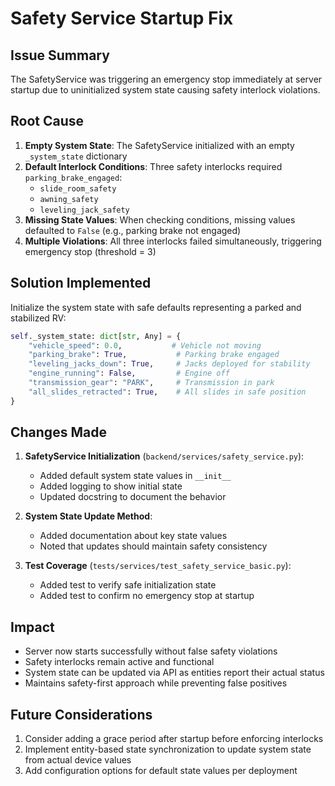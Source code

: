 # Safety Service Startup Fix

## Issue Summary

The SafetyService was triggering an emergency stop immediately at server startup due to uninitialized system state causing safety interlock violations.

## Root Cause

1. **Empty System State**: The SafetyService initialized with an empty `_system_state` dictionary
2. **Default Interlock Conditions**: Three safety interlocks required `parking_brake_engaged`:
   - `slide_room_safety`
   - `awning_safety`
   - `leveling_jack_safety`
3. **Missing State Values**: When checking conditions, missing values defaulted to `False` (e.g., parking brake not engaged)
4. **Multiple Violations**: All three interlocks failed simultaneously, triggering emergency stop (threshold = 3)

## Solution Implemented

Initialize the system state with safe defaults representing a parked and stabilized RV:

```python
self._system_state: dict[str, Any] = {
    "vehicle_speed": 0.0,           # Vehicle not moving
    "parking_brake": True,           # Parking brake engaged
    "leveling_jacks_down": True,     # Jacks deployed for stability
    "engine_running": False,         # Engine off
    "transmission_gear": "PARK",     # Transmission in park
    "all_slides_retracted": True,    # All slides in safe position
}
```

## Changes Made

1. **SafetyService Initialization** (`backend/services/safety_service.py`):
   - Added default system state values in `__init__`
   - Added logging to show initial state
   - Updated docstring to document the behavior

2. **System State Update Method**:
   - Added documentation about key state values
   - Noted that updates should maintain safety consistency

3. **Test Coverage** (`tests/services/test_safety_service_basic.py`):
   - Added test to verify safe initialization state
   - Added test to confirm no emergency stop at startup

## Impact

- Server now starts successfully without false safety violations
- Safety interlocks remain active and functional
- System state can be updated via API as entities report their actual status
- Maintains safety-first approach while preventing false positives

## Future Considerations

1. Consider adding a grace period after startup before enforcing interlocks
2. Implement entity-based state synchronization to update system state from actual device values
3. Add configuration options for default state values per deployment

